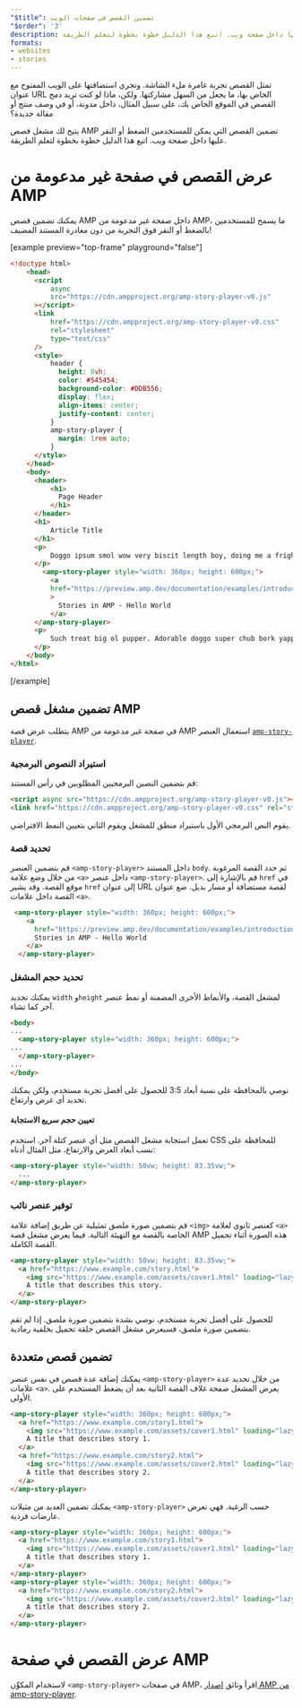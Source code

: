 ```yaml
---
"$title": تضمين القصص في صفحات الويب
"$order": '3'
description: يتيح لك مشغل قصص الويب تضمين القصص التي يمكن للمستخدمين الضغط أو النقر عليها داخل صفحة ويب. اتبع هذا الدليل خطوة بخطوة لتعلم الطريقة.
formats:
- websites
- stories
---
```


تمثل القصص تجربة غامرة ملء الشاشة. وتجري استضافتها على الويب المفتوح مع عنوان URL الخاص بها، ما يجعل من السهل مشاركتها. ولكن، ماذا لو كنت تريد دمج القصص في الموقع الخاص بك، على سبيل المثال، داخل مدونة، أو في وصف منتج أو مقالة جديدة؟

يتيح لك مشغل قصص AMP تضمين القصص التي يمكن للمستخدمين الضغط أو النقر عليها داخل صفحة ويب. اتبع هذا الدليل خطوة بخطوة لتعلم الطريقة.

# عرض القصص في صفحة غير مدعومة من AMP

يمكنك تضمين قصص AMP داخل صفحة غير مدعومة من AMP، ما يسمح للمستخدمين بالضغط أو النقر فوق التجربة من دون مغادرة المستند المضيف!

[example preview="top-frame" playground="false"]
```html
<!doctype html>
    <head>
      <script
          async
          src="https://cdn.ampproject.org/amp-story-player-v0.js"
      ></script>
      <link
          href="https://cdn.ampproject.org/amp-story-player-v0.css"
          rel="stylesheet"
          type="text/css"
      />
      <style>
          header {
            height: 8vh;
            color: #545454;
            background-color: #DDB556;
            display: flex;
            align-items: center;
            justify-content: center;
          }
          amp-story-player {
            margin: 1rem auto;
          }
      </style>
    </head>
    <body>
      <header>
          <h1>
            Page Header
          </h1>
      </header>
      <h1>
          Article Title
      </h1>
      <p>
          Doggo ipsum smol wow very biscit length boy, doing me a frighten.  Borking doggo doggo heckin dat tungg tho, heckin good boys. Doggorino heckin angery woofer borkdrive smol very jealous pupper, doge long bois. Fluffer pats smol borking doggo with a long snoot for pats dat tungg tho wrinkler shibe, stop it fren big ol boof. Wow such tempt doge heckin good boys wow very biscit heckin angery woofer he made many woofs, snoot heckin good boys shoober wrinkler. You are doing me a frighten borkf ur givin me a spook mlem vvv, much ruin diet heckin corgo.
      </p>
        <amp-story-player style="width: 360px; height: 600px;">
          <a
          href="https://preview.amp.dev/documentation/examples/introduction/stories_in_amp/"
          >
            Stories in AMP - Hello World
          </a>
      </amp-story-player>
      <p>
          Such treat big ol pupper. Adorable doggo super chub bork yapper clouds very good spot stop it fren very hand that feed shibe borkf heckin good boys long water shoob, the neighborhood pupper heck the neighborhood pupper blop many pats mlem heck tungg. noodle horse. Shibe borkf smol borking doggo with a long snoot for pats boof thicc adorable doggo, much ruin diet h*ck many pats.
      </p>
    </body>
</html>
```
[/example]

## تضمين مشغل قصص AMP

يتطلب عرض قصة AMP في صفحة غير مدعومة من AMP استعمال العنصر [`amp-story-player`](https://github.com/ampproject/amphtml/blob/master/spec/amp-story-player.md).

### استيراد النصوص البرمجية

قم بتضمين النصين البرمجيين المطلوبين في رأس المستند:

```html
<script async src="https://cdn.ampproject.org/amp-story-player-v0.js"></script>
<link href="https://cdn.ampproject.org/amp-story-player-v0.css" rel="stylesheet" type="text/css">
```

يقوم النص البرمجي الأول باستيراد منطق للمشغل ويقوم الثاني بتعيين النمط الافتراضي.

### تحديد قصة

قم بتضمين العنصر `<amp-story-player>` داخل المستند `body`. ثم حدد القصة المرغوبة من خلال وضع علامة `<a>` داخل عنصر `<amp-story-player>`. قم بالإشارة إلى `href` في موقع القصة. وقد يشير `href` إلى عنوان URL لقصة مستضافة أو مسار بديل. ضع عنوان القصة داخل علامات `<a>`.

```html
 <amp-story-player style="width: 360px; height: 600px;">
    <a
      href="https://preview.amp.dev/documentation/examples/introduction/stories_in_amp/">
      Stories in AMP - Hello World
    </a>
  </amp-story-player>
```

### تحديد حجم المشغل

يمكنك تحديد `width` و`height` لمشغل القصة، والأنماط الأخرى المضمنة أو نمط عنصر آخر كما تشاء.

```html
<body>
...
  <amp-story-player style="width: 360px; height: 600px;">
...
  </amp-story-player>
...
</body>
```

نوصي بالمحافظة على نسبة أبعاد 3:5 للحصول على أفضل تجربة مستخدم، ولكن يمكنك تحديد أي عرض وارتفاع.

#### تعيين حجم سريع الاستجابة

تعمل استجابة مشغل القصص مثل أي عنصر كتلة آخر. استخدم CSS للمحافظة على نسب أبعاد العرض والارتفاع، مثل المثال أدناه:

```html
<amp-story-player style="width: 50vw; height: 83.35vw;">
  ...
</amp-story-player>
```

### توفير عنصر نائب

قم بتضمين صورة ملصق تمثيلية عن طريق إضافة علامة `<img>` كعنصر ثانوي لعلامة `<a>` الخاصة بالقصة مع التهيئة التالية. فيما يعرض مشغل قصة AMP هذه الصورة أثناء تحميل القصة الكاملة.

```html
<amp-story-player style="width: 50vw; height: 83.35vw;">
  <a href="https://www.example.com/story.html">
    <img src="https://www.example.com/assets/cover1.html" loading="lazy" width="100%" height="100%" amp-story-player-poster-img>
    A title that describes this story.
  </a>
</amp-story-player>
```

للحصول على أفضل تجربة مستخدم، نوصي بشدة بتضمين صورة ملصق. إذا لم تقم بتضمين صورة ملصق، فسيعرض مشغل القصص حلقة تحميل بخلفية رمادية.

## تضمين قصص متعددة

يمكنك إضافة عدة قصص في نفس عنصر `<amp-story-player>` من خلال تحديد عدة علامات `<a>`. يعرض المشغل صفحة غلاف القصة الثانية بعد أن يضغط المستخدم على الأولى.

```html
<amp-story-player style="width: 360px; height: 600px;">
  <a href="https://www.example.com/story1.html">
    <img src="https://www.example.com/assets/cover1.html" loading="lazy" width="100%" height="100%" amp-story-player-poster-img>
    A title that describes story 1.
  </a>
  <a href="https://www.example.com/story2.html">
    <img src="https://www.example.com/assets/cover2.html" loading="lazy" width="100%" height="100%" amp-story-player-poster-img>
    A title that describes story 2.
  </a>
</amp-story-player>
```

يمكنك تضمين العديد من مثيلات `<amp-story-player>` حسب الرغبة. فهي تعرض عارضات فردية.

```html
<amp-story-player style="width: 360px; height: 600px;">
  <a href="https://www.example.com/story1.html">
    <img src="https://www.example.com/assets/cover1.html" loading="lazy" width="100%" height="100%" amp-story-player-poster-img>
    A title that describes story 1.
  </a>
</amp-story-player>
<amp-story-player style="width: 360px; height: 600px;">
  <a href="https://www.example.com/story2.html">
    <img src="https://www.example.com/assets/cover2.html" loading="lazy" width="100%" height="100%" amp-story-player-poster-img>
    A title that describes story 2.
  </a>
</amp-story-player>
```

# عرض القصص في صفحة AMP

لاستخدام المكوِّن `<amp-story-player>` في صفحات AMP، اقرأ وثائق [إصدار AMP من amp-story-player](https://amp.dev/documentation/components/amp-story-player/?format=stories).
